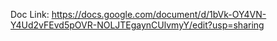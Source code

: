 Doc Link: https://docs.google.com/document/d/1bVk-OY4VN-Y4Ud2vFEvd5pOVR-NOLJTEgaynCUlvmyY/edit?usp=sharing
